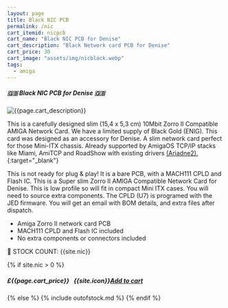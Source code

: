 ```yaml
---
layout: page
title: Black NIC PCB
permalink: /nic
cart_itemid: nicpcb
cart_name: "Black NIC PCB for Denise"
cart_description: "Black Network card PCB for Denise"
cart_price: 30
cart_image: "assets/img/nicblack.webp"
tags: 
  - amiga
---
```


##### 🇬🇧 Black NIC PCB for Denise 🇬🇧

  <p class="lead text-center">
    <img src="{{page.cart_image}}" class="img-thumbnail" alt="{{page.cart_description}}">
  </p>

This is a carefully designed slim (15,4 x 5,3 cm) 10Mbit Zorro II Compatible AMIGA Network Card. We have a limited supply of Black Gold (ENIG). This card was designed as an accessory for Denise. A slim network card perfect for those Mini-ITX chassis. Already supported by AmigaOS TCP/IP stacks like Miami, AmiTCP and RoadShow with existing drivers [(Ariadne2).](https://amiga.resource.cx/exp/ariadne2){:target="_blank"}

This is not ready for plug & play! It is a bare PCB, with a MACH111 CPLD and Flash IC. This is a Super slim Zorro II AMIGA Compatible Network Card for Denise. This is low profile so will fit in compact Mini ITX cases. You will need to source extra components. The CPLD (U7) is programed with the JED firmware. You will get an email with BOM details, and extra files after dispatch.

* Amiga Zorro II network card PCB
* MACH111 CPLD and Flash IC included
* No extra components or connectors included

&#128221; STOCK COUNT: {{site.nic}}

{% if site.nic > 0 %}
##### £{{page.cart_price}} &nbsp; {{site.icon}}[Add to cart](/cart#{{page.cart_itemid}})
{% else %}
{% include outofstock.md %}
{% endif %}